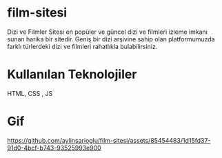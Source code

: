 # film-sitesi

Dizi ve Filmler Sitesi en popüler ve güncel dizi ve filmleri izleme imkanı sunan harika bir sitedir. Geniş bir dizi arşivine sahip olan platformumuzda farklı türlerdeki dizi ve filmleri rahatlıkla bulabilirsiniz.

# Kullanılan Teknolojiler

HTML, CSS , JS

# Gif



https://github.com/aylinsarioglu/film-sitesi/assets/85454483/1d15fd37-91d0-4bcf-b743-93525993e900


